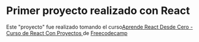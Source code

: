 # Primer proyecto realizado con React

Este "proyecto" fue realizado tomando el curso[Aprende React Desde Cero - Curso de React Con Proyectos
](https://www.youtube.com/watch?v=6Jfk8ic3KVk) de [Freecodecamp](https://www.freecodecamp.org/)